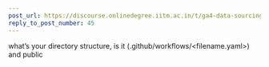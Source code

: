 ```yaml
---
post_url: https://discourse.onlinedegree.iitm.ac.in/t/ga4-data-sourcing-discussion-thread-tds-jan-2025/165959/49
reply_to_post_number: 45
---
```

what’s your directory structure, is it (.github/workflows/<filename.yaml>) and public